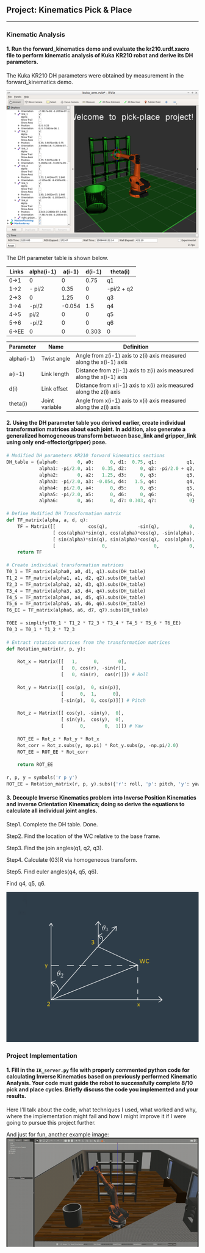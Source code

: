 ## Project: Kinematics Pick & Place

[//]: # (Image References)
[image1]: ./misc_images/fig1.png
[image2]: ./misc_images/misc3.png
[image3]: ./misc_images/misc2.png

---
### Kinematic Analysis
#### 1. Run the forward_kinematics demo and evaluate the kr210.urdf.xacro file to perform kinematic analysis of Kuka KR210 robot and derive its DH parameters.

The Kuka KR210 DH parameters were obtained by measurement in the forward_kinematics demo.

![alt text][image1]

The DH parameter table is shown below.

Links | alpha(i-1) | a(i-1) | d(i-1) | theta(i)
--- | --- | --- | --- | ---
0->1 | 0 | 0 | 0.75 | q1
1->2 | - pi/2 | 0.35 | 0 | -pi/2 + q2
2->3 | 0 | 1.25 | 0 | q3
3->4 |  -pi/2 | -0.054 | 1.5 | q4
4->5 | pi/2 | 0 | 0 | q5
5->6 | -pi/2 | 0 | 0 | q6
6->EE | 0 | 0 | 0.303 | 0

Parameter | Name | Definition   
--- | --- | ---
alpha(i-1) | Twist angle | Angle from z(i-1) axis to z(i) axis measured along the x(i-1) axis
a(i-1) | Link length | Distance from z(i-1) axis to z(i) axis measured along the x(i-1) axis
d(i) | Link offset | Distance from x(i-1) axis to x(i) axis measured along the z(i) axis
theta(i) | Joint variable | Angle from x(i-1) axis to x(i) axis measured along the z(i) axis

#### 2. Using the DH parameter table you derived earlier, create individual transformation matrices about each joint. In addition, also generate a generalized homogeneous transform between base_link and gripper_link using only end-effector(gripper) pose.
```python
# Modified DH parameters KR210 forward kinematics sections
DH_table = {alpha0:       0, a0:      0, d1:  0.75, q1:           q1,
            alpha1: -pi/2.0, a1:   0.35, d2:     0, q2: -pi/2.0 + q2,
            alpha2:       0, a2:   1.25, d3:     0, q3:           q3,
            alpha3: -pi/2.0, a3: -0.054, d4:   1.5, q4:           q4,
            alpha4:  pi/2.0, a4:      0, d5:     0, q5:           q5,
            alpha5: -pi/2.0, a5:      0, d6:     0, q6:           q6,
            alpha6:       0, a6:      0, d7: 0.303, q7:            0}

# Define Modified DH Transformation matrix
def TF_matrix(alpha, a, d, q):
    TF = Matrix([[            cos(q),           -sin(q),           0,             a],
                 [ cos(alpha)*sin(q), cos(alpha)*cos(q), -sin(alpha), -sin(alpha)*d],
                 [ sin(alpha)*sin(q), sin(alpha)*cos(q),  cos(alpha),  cos(alpha)*d],
                 [                 0,                 0,           0,             1]])
    return TF

# Create individual transformation matrices
T0_1 = TF_matrix(alpha0, a0, d1, q1).subs(DH_table)
T1_2 = TF_matrix(alpha1, a1, d2, q2).subs(DH_table)
T2_3 = TF_matrix(alpha2, a2, d3, q3).subs(DH_table)
T3_4 = TF_matrix(alpha3, a3, d4, q4).subs(DH_table)
T4_5 = TF_matrix(alpha4, a4, d5, q5).subs(DH_table)
T5_6 = TF_matrix(alpha5, a5, d6, q6).subs(DH_table)
T6_EE = TF_matrix(alpha6, a6, d7, q7).subs(DH_table)

T0EE = simplify(T0_1 * T1_2 * T2_3 * T3_4 * T4_5 * T5_6 * T6_EE)
T0_3 = T0_1 * T1_2 * T2_3

# Extract rotation matrices from the transformation matrices
def Rotation_matrix(r, p, y):

    Rot_x = Matrix([[   1,      0,       0],
                    [   0, cos(r), -sin(r)],
                    [   0, sin(r),  cos(r)]]) # Roll

    Rot_y = Matrix([[ cos(p),  0, sin(p)],
                    [      0,  1,      0],
                    [-sin(p),  0, cos(p)]]) # Pitch

    Rot_z = Matrix([[ cos(y), -sin(y),  0],
                    [ sin(y),  cos(y),  0],
                    [      0,       0,  1]]) # Yaw

    ROT_EE = Rot_z * Rot_y * Rot_x
    Rot_corr = Rot_z.subs(y, np.pi) * Rot_y.subs(p, -np.pi/2.0)
    ROT_EE = ROT_EE * Rot_corr

    return ROT_EE

r, p, y = symbols('r p y')
ROT_EE = Rotation_matrix(r, p, y).subs({'r': roll, 'p': pitch, 'y': yaw})
```


#### 3. Decouple Inverse Kinematics problem into Inverse Position Kinematics and inverse Orientation Kinematics; doing so derive the equations to calculate all individual joint angles.

Step1. Complete the DH table.
Done.

Step2. Find the location of the WC relative to the base frame.

Step3. Find the join angles(q1, q2,	q3).

Step4. Calculate (03)R via homogeneous transform.

Step5. Find euler angles(q4, q5, q6).

Find q4, q5, q6.

![alt text][image2]

### Project Implementation

#### 1. Fill in the `IK_server.py` file with properly commented python code for calculating Inverse Kinematics based on previously performed Kinematic Analysis. Your code must guide the robot to successfully complete 8/10 pick and place cycles. Briefly discuss the code you implemented and your results.


Here I'll talk about the code, what techniques I used, what worked and why, where the implementation might fail and how I might improve it if I were going to pursue this project further.  


And just for fun, another example image:
![alt text][image3]
